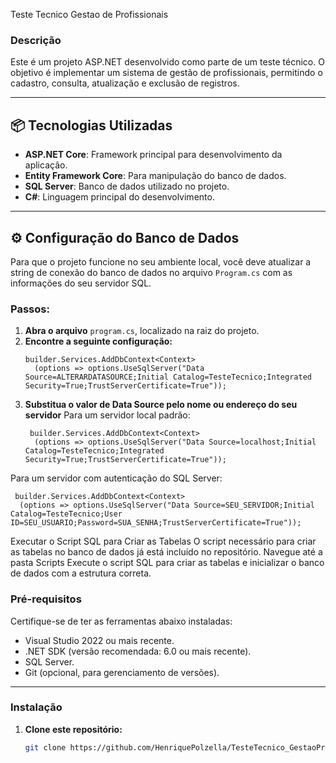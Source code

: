 Teste Tecnico Gestao de Profissionais

### Descrição
Este é um projeto ASP.NET desenvolvido como parte de um teste técnico. O objetivo é implementar um sistema de gestão de profissionais, permitindo o cadastro, consulta, atualização e exclusão de registros.

---
## 📦 Tecnologias Utilizadas

- **ASP.NET Core**: Framework principal para desenvolvimento da aplicação.
- **Entity Framework Core**: Para manipulação do banco de dados.
- **SQL Server**: Banco de dados utilizado no projeto.
- **C#**: Linguagem principal do desenvolvimento.
---

## ⚙️ Configuração do Banco de Dados

Para que o projeto funcione no seu ambiente local, você deve atualizar a string de conexão do banco de dados no arquivo `Program.cs` com as informações do seu servidor SQL.

### Passos:
1. **Abra o arquivo** `program.cs`, localizado na raiz do projeto.
2. **Encontre a seguinte configuração:**
   ```
   builder.Services.AddDbContext<Context>
     (options => options.UseSqlServer("Data Source=ALTERARDATASOURCE;Initial Catalog=TesteTecnico;Integrated Security=True;TrustServerCertificate=True"));    
3. **Substitua o valor de Data Source pelo nome ou endereço do seu servidor**
   Para um servidor local padrão:
   ```
    builder.Services.AddDbContext<Context>
     (options => options.UseSqlServer("Data Source=localhost;Initial Catalog=TesteTecnico;Integrated Security=True;TrustServerCertificate=True"));
   ```

  Para um servidor com autenticação do SQL Server:
   ```
    builder.Services.AddDbContext<Context>
     (options => options.UseSqlServer("Data Source=SEU_SERVIDOR;Initial Catalog=TesteTecnico;User ID=SEU_USUARIO;Password=SUA_SENHA;TrustServerCertificate=True"));
   ```
 Executar o Script SQL para Criar as Tabelas
   O script necessário para criar as tabelas no banco de dados já está incluído no repositório.
  Navegue até a pasta Scripts
  Execute o script SQL para criar as tabelas e inicializar o banco de dados com a estrutura correta.


### Pré-requisitos

Certifique-se de ter as ferramentas abaixo instaladas:

- Visual Studio 2022 ou mais recente.
- .NET SDK (versão recomendada: 6.0 ou mais recente).
- SQL Server.
- Git (opcional, para gerenciamento de versões).

---

### Instalação


1. **Clone este repositório:**
   ```bash
   git clone https://github.com/HenriquePolzella/TesteTecnico_GestaoProfissionais
